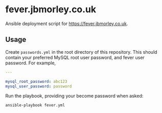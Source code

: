 fever.jbmorley.co.uk
====================

Ansible deployment script for https://fever.jbmorley.co.uk.

Usage
-----

Create `passwords.yml` in the root directory of this repository. This should contain your preferred MySQL root user password, and fever user password. For example,

```yml
---

mysql_root_password: abc123
mysql_user_password: password
```

Run the playbook, providing your become password when asked:

```bash
ansible-playbook fever.yml
```
